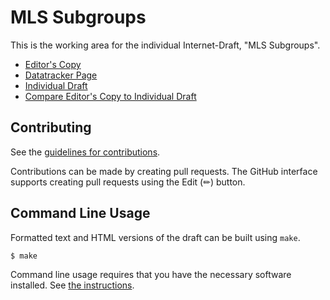 # MLS Subgroups

This is the working area for the individual Internet-Draft, "MLS Subgroups".

* [Editor's Copy](https://Bren2010.github.io/draft-subgroups/#go.draft-mcmillion-mls-subgroups.html)
* [Datatracker Page](https://datatracker.ietf.org/doc/draft-mcmillion-mls-subgroups)
* [Individual Draft](https://datatracker.ietf.org/doc/html/draft-mcmillion-mls-subgroups)
* [Compare Editor's Copy to Individual Draft](https://Bren2010.github.io/draft-subgroups/#go.draft-mcmillion-mls-subgroups.diff)


## Contributing

See the
[guidelines for contributions](https://github.com/Bren2010/draft-subgroups/blob//CONTRIBUTING.md).

Contributions can be made by creating pull requests.
The GitHub interface supports creating pull requests using the Edit (✏) button.


## Command Line Usage

Formatted text and HTML versions of the draft can be built using `make`.

```sh
$ make
```

Command line usage requires that you have the necessary software installed.  See
[the instructions](https://github.com/martinthomson/i-d-template/blob/main/doc/SETUP.md).


